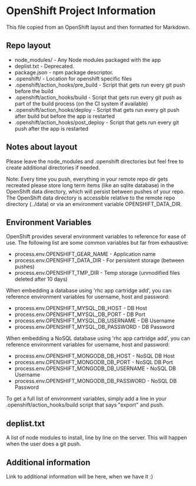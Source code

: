 # OpenShift Project Information

This file copied from an OpenShift layout and then formatted for Markdown.

## Repo layout

* node_modules/                        - Any Node modules packaged with the app
* deplist.txt                         - Deprecated.
* package.json                        - npm package descriptor.
* .openshift/                         - Location for openshift specific files
* .openshift/action_hooks/pre_build   - Script that gets run every git push before
                                      the build
* .openshift/action_hooks/build       - Script that gets run every git push as
                                      part of the build process (on the CI
                                      system if available)
* .openshift/action_hooks/deploy      - Script that gets run every git push after
                                      build but before the app is restarted
* .openshift/action_hooks/post_deploy - Script that gets run every git push after
                                      the app is restarted

## Notes about layout

Please leave the node_modules and .openshift directories but feel free to
create additional directories if needed.

Note: Every time you push, everything in your remote repo dir gets recreated
      please store long term items (like an sqlite database) in the OpenShift
      data directory, which will persist between pushes of your repo.
      The OpenShift data directory is accessible relative to the remote repo
      directory (../data) or via an environment variable OPENSHIFT_DATA_DIR.


## Environment Variables

OpenShift provides several environment variables to reference for ease
of use.  The following list are some common variables but far from exhaustive:

*    process.env.OPENSHIFT_GEAR_NAME  - Application name
*    process.env.OPENSHIFT_DATA_DIR  - For persistent storage (between pushes)
*    process.env.OPENSHIFT_TMP_DIR   - Temp storage (unmodified files deleted after 10 days)

When embedding a database using 'rhc app cartridge add', you can reference environment
variables for username, host and password:

-    process.env.OPENSHIFT_MYSQL_DB_HOST      - DB Host
-    process.env.OPENSHIFT_MYSQL_DB_PORT      - DB Port
-    process.env.OPENSHIFT_MYSQL_DB_USERNAME  - DB Username
-    process.env.OPENSHIFT_MYSQL_DB_PASSWORD  - DB Password

When embedding a NoSQL database using 'rhc app cartridge add', you can reference environment
variables for username, host and password:

-    process.env.OPENSHIFT_MONGODB_DB_HOST      - NoSQL DB Host
-    process.env.OPENSHIFT_MONGODB_DB_PORT      - NoSQL DB Port
-    process.env.OPENSHIFT_MONGODB_DB_USERNAME  - NoSQL DB Username
-    process.env.OPENSHIFT_MONGODB_DB_PASSWORD  - NoSQL DB Password

To get a full list of environment variables, simply add a line in your
.openshift/action_hooks/build script that says "export" and push.


## deplist.txt

A list of node modules to install, line by line on the server. This will happen
when the user does a git push.


## Additional information

Link to additional information will be here, when we have it :)

